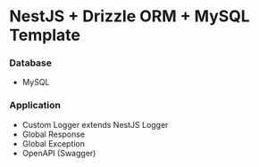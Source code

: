 # NestJS + Drizzle ORM + MySQL Template

### Database

- MySQL

### Application

- Custom Logger extends NestJS Logger
- Global Response
- Global Exception
- OpenAPI (Swagger)
